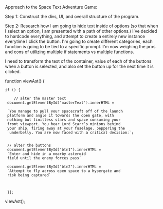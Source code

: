 Approach to the Space Text Adventure Game:

 Step 1: Construct the divs, UI, and overall structure of the program.
 
 Step 2: Research how I am going to hide text inside of options (so that when I select an option, I am presented with a path of other options.) I've decided to hardcode everything, and attempt to create a entirely new instance everytime I click the button.
 I'm going to create different categories, each function is going to be tied to a specific prompt.
  I'm now weighing the pros and cons of utilizing multiple if statements vs multiple functions.

  I need to transform the text of the container, value of each of the buttons when a button is selected, and also set the button up for the next time it is clicked.







  function viewAst() {     
    
    
    if () {
        
        // alter the master text
     document.getElementById("masterText").innerHTML = 

     `You manage to pull your spacecraft off of the launch 
     platform and angle it towards the open gate, with 
     nothing but limitless stars and space consuming your 
     front viewport. You hear Lord Scarr’s minions behind 
     your ship, firing away at your fuselage, peppering the
      underbelly. You are now faced with a critical decision:`;

 
     // alter the buttons
     document.getElementById("btn1").innerHTML = 
     `Enter and hide in a nearby asteroid 
     field until the enemy forces pass`

     document.getElementById("btn2").innerHTML = 
     `Attempt to fly across open space to a hypergate and 
     risk being captured`

    

     }};

viewAst();